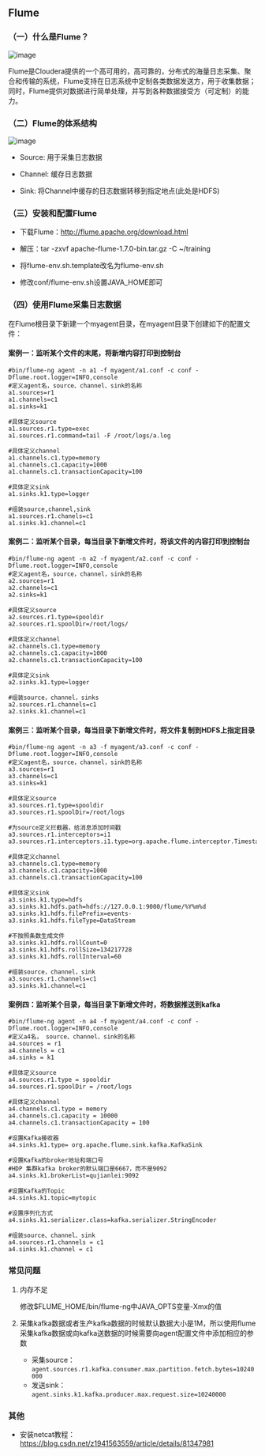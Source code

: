 ## Flume

### （一）什么是Flume？

![image](https://github.com/MrQuJL/hadoop-guide/blob/master/16-Flume/imgs/flume-logo.png)

Flume是Cloudera提供的一个高可用的，高可靠的，分布式的海量日志采集、聚合和传输的系统，Flume支持在日志系统中定制各类数据发送方，用于收集数据；同时，Flume提供对数据进行简单处理，并写到各种数据接受方（可定制）的能力。


### （二）Flume的体系结构

![image](https://github.com/MrQuJL/hadoop-guide/blob/master/16-Flume/imgs/flume-arc.png)

* Source: 用于采集日志数据

* Channel: 缓存日志数据

* Sink: 将Channel中缓存的日志数据转移到指定地点(此处是HDFS)

### （三）安装和配置Flume

* 下载Flume：http://flume.apache.org/download.html

* 解压：tar -zxvf apache-flume-1.7.0-bin.tar.gz -C ~/training

* 将flume-env.sh.template改名为flume-env.sh

* 修改conf/flume-env.sh设置JAVA_HOME即可

### （四）使用Flume采集日志数据

在Flume根目录下新建一个myagent目录，在myagent目录下创建如下的配置文件：

#### 案例一：监听某个文件的末尾，将新增内容打印到控制台

```shell
#bin/flume-ng agent -n a1 -f myagent/a1.conf -c conf -Dflume.root.logger=INFO,console
#定义agent名，source、channel、sink的名称
a1.sources=r1
a1.channels=c1
a1.sinks=k1

#具体定义source
a1.sources.r1.type=exec
a1.sources.r1.command=tail -F /root/logs/a.log

#具体定义channel
a1.channels.c1.type=memory
a1.channels.c1.capacity=1000
a1.channels.c1.transactionCapacity=100

#具体定义sink
a1.sinks.k1.type=logger

#组装source,channel,sink
a1.sources.r1.chanels=c1
a1.sinks.k1.channel=c1
```

#### 案例二：监听某个目录，每当目录下新增文件时，将该文件的内容打印到控制台

```shell
#bin/flume-ng agent -n a2 -f myagent/a2.conf -c conf -Dflume.root.logger=INFO,console
#定义agent名，source，channel，sink的名称
a2.sources=r1
a2.channels=c1
a2.sinks=k1

#具体定义source
a2.sources.r1.type=spooldir
a2.sources.r1.spoolDir=/root/logs/

#具体定义channel
a2.channels.c1.type=memory
a2.channels.c1.capacity=1000
a2.channels.c1.transactionCapacity=100

#具体定义sink
a2.sinks.k1.type=logger

#组装source，channel，sinks
a2.sources.r1.channels=c1
a2.sinks.k1.channel=c1
```

#### 案例三：监听某个目录，每当目录下新增文件时，将文件复制到HDFS上指定目录

```shell
#bin/flume-ng agent -n a3 -f myagent/a3.conf -c conf -Dflume.root.logger=INFO,console
#定义agent名，source，channel，sink的名称
a3.sources=r1
a3.channels=c1
a3.sinks=k1

#具体定义source
a3.sources.r1.type=spooldir
a3.sources.r1.spoolDir=/root/logs

#为source定义拦截器，给消息添加时间戳
a3.sources.r1.interceptors=i1
a3.sources.r1.interceptors.i1.type=org.apache.flume.interceptor.TimestampInterceptor$Builder

#具体定义channel
a3.channels.c1.type=memory
a3.channels.c1.capacity=1000
a3.channels.c1.transactionCapacity=100

#具体定义sink
a3.sinks.k1.type=hdfs
a3.sinks.k1.hdfs.path=hdfs://127.0.0.1:9000/flume/%Y%m%d
a3.sinks.k1.hdfs.filePrefix=events-
a3.sinks.k1.hdfs.fileType=DataStream

#不按照条数生成文件
a3.sinks.k1.hdfs.rollCount=0
a3.sinks.k1.hdfs.rollSize=134217728
a3.sinks.k1.hdfs.rollInterval=60

#组装source，channel，sink
a3.sources.r1.channels=c1
a3.sinks.k1.channel=c1
```

#### 案例四：监听某个目录，每当目录下新增文件时，将数据推送到kafka

```shell
#bin/flume-ng agent -n a4 -f myagent/a4.conf -c conf -Dflume.root.logger=INFO,console
#定义a4名， source、channel、sink的名称
a4.sources = r1
a4.channels = c1
a4.sinks = k1

#具体定义source
a4.sources.r1.type = spooldir
a4.sources.r1.spoolDir = /root/logs

#具体定义channel
a4.channels.c1.type = memory
a4.channels.c1.capacity = 10000
a4.channels.c1.transactionCapacity = 100

#设置Kafka接收器
a4.sinks.k1.type= org.apache.flume.sink.kafka.KafkaSink

#设置Kafka的broker地址和端口号
#HDP 集群kafka broker的默认端口是6667，而不是9092
a4.sinks.k1.brokerList=qujianlei:9092

#设置Kafka的Topic
a4.sinks.k1.topic=mytopic

#设置序列化方式
a4.sinks.k1.serializer.class=kafka.serializer.StringEncoder

#组装source、channel、sink
a4.sources.r1.channels = c1
a4.sinks.k1.channel = c1
```

### 常见问题

1. 内存不足

	修改$FLUME_HOME/bin/flume-ng中JAVA_OPTS变量-Xmx的值

2. 采集kafka数据或者生产kafka数据的时候默认数据大小是1M，所以使用flume采集kafka数据或向kafka送数据的时候需要向agent配置文件中添加相应的参数
	* 采集source：```agent.sources.r1.kafka.consumer.max.partition.fetch.bytes=10240000```
	* 发送sink：```agent.sinks.k1.kafka.producer.max.request.size=10240000```





### 其他

* 安装netcat教程：https://blog.csdn.net/z1941563559/article/details/81347981



